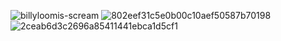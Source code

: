![billyloomis-scream](https://github.com/user-attachments/assets/dacf5272-d8cb-475a-a960-ae4f849e8f46)
![802eef31c5e0b00c10aef50587b70198](https://github.com/user-attachments/assets/3dc2b88f-a9a6-449c-9dee-7e893fd7da00)
![2ceab6d3c2696a85411441ebca1d5cf1](https://github.com/user-attachments/assets/0bfeeada-853f-4952-9c5d-ab6cadc30cb2)



